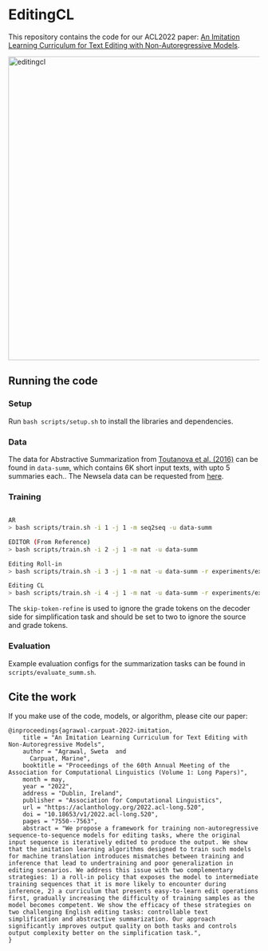 # EditingCL

This repository contains the code for our ACL2022 paper: [An Imitation Learning Curriculum for Text Editing with Non-Autoregressive Models](https://aclanthology.org/2022.acl-long.520/).

<img width="609" alt="editingcl" src="https://user-images.githubusercontent.com/11375341/202484444-f67901e4-8937-45f2-8d09-6693d6b21ae5.png">


## Running the code

### Setup

Run `bash scripts/setup.sh` to install the libraries and dependencies.

### Data

The data for Abstractive Summarization from [Toutanova et al. (2016)](https://aclanthology.org/D16-1033.pdf) can be found in `data-summ`, which contains 6K short input texts, with upto 5 summaries each.. The Newsela data can be requested from [here](https://newsela.com/data/).

### Training

```bash

AR  
> bash scripts/train.sh -i 1 -j 1 -m seq2seq -u data-summ

EDITOR (From Reference) 
> bash scripts/train.sh -i 2 -j 1 -m nat -u data-summ 

Editing Roll-in 
> bash scripts/train.sh -i 3 -j 1 -m nat -u data-summ -r experiments/exp-2/checkpoints1/checkpoint_best.pt -a " --use-source 1  --noisy-expert --lr 0.0001 "

Editing CL
> bash scripts/train.sh -i 4 -j 1 -m nat -u data-summ -r experiments/exp-2/checkpoints1/checkpoint_best.pt -a " --use-source 1 --noisy-expert --pacing root --lr 0.0001 "

```

The `skip-token-refine` is used to ignore the grade tokens on the decoder side for simplification task and should be set to two to ignore the source and grade tokens.


### Evaluation

Example evaluation configs for the summarization tasks can be found in  `scripts/evaluate_summ.sh`.


## Cite the work

If you make use of the code, models, or algorithm, please cite our paper:

```
@inproceedings{agrawal-carpuat-2022-imitation,
    title = "An Imitation Learning Curriculum for Text Editing with Non-Autoregressive Models",
    author = "Agrawal, Sweta  and
      Carpuat, Marine",
    booktitle = "Proceedings of the 60th Annual Meeting of the Association for Computational Linguistics (Volume 1: Long Papers)",
    month = may,
    year = "2022",
    address = "Dublin, Ireland",
    publisher = "Association for Computational Linguistics",
    url = "https://aclanthology.org/2022.acl-long.520",
    doi = "10.18653/v1/2022.acl-long.520",
    pages = "7550--7563",
    abstract = "We propose a framework for training non-autoregressive sequence-to-sequence models for editing tasks, where the original input sequence is iteratively edited to produce the output. We show that the imitation learning algorithms designed to train such models for machine translation introduces mismatches between training and inference that lead to undertraining and poor generalization in editing scenarios. We address this issue with two complementary strategies: 1) a roll-in policy that exposes the model to intermediate training sequences that it is more likely to encounter during inference, 2) a curriculum that presents easy-to-learn edit operations first, gradually increasing the difficulty of training samples as the model becomes competent. We show the efficacy of these strategies on two challenging English editing tasks: controllable text simplification and abstractive summarization. Our approach significantly improves output quality on both tasks and controls output complexity better on the simplification task.",
}
```
